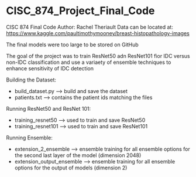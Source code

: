 # CISC_874_Project_Final_Code

CISC 874 Final Code
Author: Rachel Theriault
Data can be located at: https://www.kaggle.com/paultimothymooney/breast-histopathology-images 

The final models were too large to be stored on GitHub

The goal of the project was to train ResNet50 adn ResNet101 fior IDC versus non-IDC classification and use a variaety of ensemble techniques to enhance sensitivity of IDC detection

Building the Dataset:
- build_dataset.py --> build and save the dataset
- patients.txt --> contains the patient ids matching the files

Running ResNet50 and ResNet 101:
- training_resnet50 --> used to train and save ResNet50
- training_resnet101 --> used to train and save ResNet101

Running Ensemble:
- extension_2_ensemble --> ensemble training for all ensemble options for the second last layer of the model (dimension 2048)
- extension_output_ensemble --> ensemble training for all ensemble options for the output of models (dimension 2)
